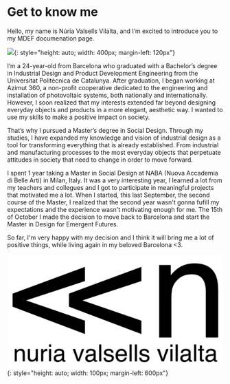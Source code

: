 # Get to know me
Hello, my name is Núria Valsells Vilalta, and I’m excited to introduce you to my MDEF documenation page. 

![](../images/ImageLogo.png){: style="height: auto; width: 400px; margin-left: 120px"}
 
 I’m a 24-year-old from Barcelona who graduated with a Bachelor’s degree in Industrial Design and Product Development Engineering from the Universitat Politècnica de Catalunya. After graduation, I began working at Azimut 360, a non-profit cooperative dedicated to the engineering and installation of photovoltaic systems, both nationally and internationally. However, I soon realized that my interests extended far beyond designing everyday objects and products in a more elegant, aesthetic way. I wanted to use my skills to make a positive impact on society.

That’s why I pursued a Master’s degree in Social Design. Through my studies, I have expanded my knowledge and vision of industrial design as a tool for transforming everything that is already established. From industrial and manufacturing processes to the most everyday objects that perpetuate attitudes in society that need to change in order
to move forward.

I spent 1 year taking a Master in Social Design at NABA (Nuova Accademia di Belle Arti) in Milan, Italy. It was a very interesting year, I learned a lot from my teachers and collegues and I got to participate in meaningful projects that motivated me a lot. When I started, this last September, the second course of the Master, I realized that the second year wasn't gonna fufill my expectations and the experience wasn't motivating enough for me. The 15th of October I made the decision to move back to Barcelona and start the Master in Design for Emergent Futures.


So far, I'm very happy with my decision and I think it will bring me a lot of positive things, while living again in my beloved Barcelona <3.


![](../images/logos2-03.jpg){: style="height: auto; width: 100px; margin-left: 600px"}